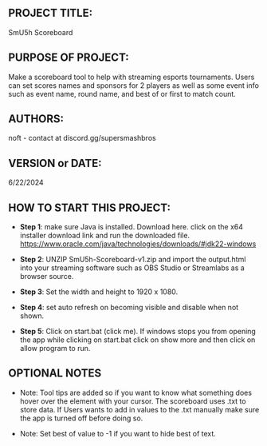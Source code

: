 ## PROJECT TITLE: 
SmU5h Scoreboard

## PURPOSE OF PROJECT: 
Make a scoreboard tool to help with streaming esports tournaments. Users can set scores names and sponsors for 2 players as well as some event info such as event name, round name, and best of or first to match count.

## AUTHORS:
noft - contact at discord.gg/supersmashbros

## VERSION or DATE:
6/22/2024 

## HOW TO START THIS PROJECT:

- **Step 1**: make sure Java is installed. Download here. click on the x64 installer download link and run the downloaded file. https://www.oracle.com/java/technologies/downloads/#jdk22-windows 

- **Step 2**: UNZIP SmU5h-Scoreboard-v1.zip and import the output.html into your streaming software such as OBS Studio or Streamlabs as a browser source. 

- **Step 3**: Set the width and height to 1920 x 1080.

- **Step 4**: set auto refresh on becoming visible and disable when not shown. 

- **Step 5**: Click on start.bat (click me). If windows stops you from opening the app while clicking on start.bat click on show more and then click on allow program to run.

## OPTIONAL NOTES

- Note: Tool tips are added so if you want to know what something does hover over the element with your cursor. The scoreboard uses .txt to store data. If Users wants to add in values to the .txt manually make sure the app is turned off before doing so. 

- Note: Set best of value to -1 if you want to hide best of text.
